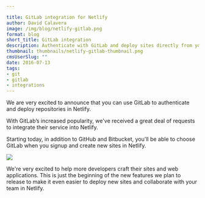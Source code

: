 ```yaml
---

title: GitLab integration for Netlify
author: David Calavera
image: /img/blog/netlify-gitlab.png
format: blog
short_title: GitLab integration
description: Authenticate with GitLab and deploy sites directly from your repositories.
thumbnail: thumbnails/netlify-gitlab-thumbnail.png
cmsUserSlug: ""
date: 2016-07-13
tags:
- git
- gitlab
- integrations
---
```


We are very excited to announce that you can use GitLab to authenticate and deploy repositories in Netlify.

With GitLab’s increased popularity, we've received a great deal of requests to integrate their service into Netlify.

Starting today, in addition to GitHub and Bitbucket, you'll be able to choose GitLab when you signup and create new sites in Netlify.

![](/img/blog/gitlab-integration.gif)

We're very excited to help more developers craft their sites and web applications. This is just the beginning of the new features we plan to release to make it even easier to deploy new sites and collaborate with your team in Netlify.

